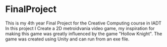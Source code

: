 # FinalProject
This is my 4th year Final Project for the Creative Computing course in IADT
In this project I Create a 2D metroidvania video game, my inspiration for making this game was greatly influenced by the game "Hollow Knight". The game was created using Unity and can run from an exe file.
